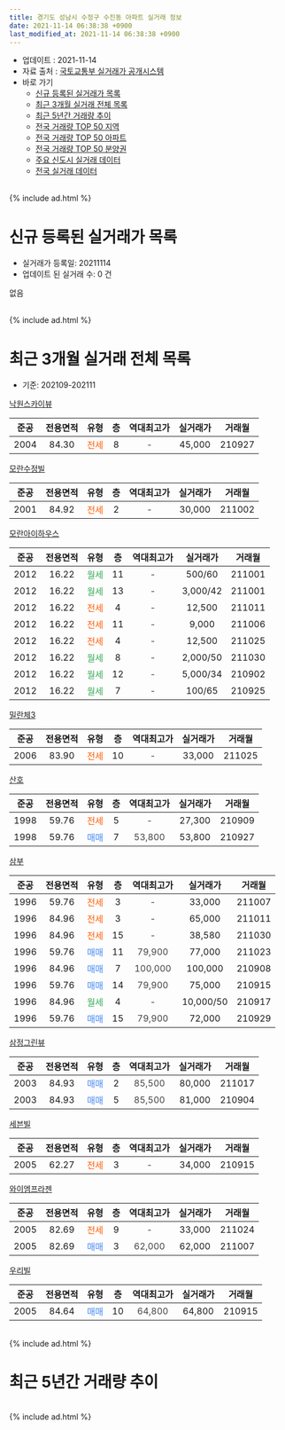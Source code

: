 ```yaml
---
title: 경기도 성남시 수정구 수진동 아파트 실거래 정보
date: 2021-11-14 06:38:38 +0900
last_modified_at: 2021-11-14 06:38:38 +0900
---
```


* 업데이트 : 2021-11-14
* 자료 출처 : [국토교통부 실거래가 공개시스템](http://rt.molit.go.kr)
* 바로 가기
    * [신규 등록된 실거래가 목록](#신규-등록된-실거래가-목록)
    * [최근 3개월 실거래 전체 목록](#최근-3개월-실거래-전체-목록)
    * [최근 5년간 거래량 추이](#최근-5년간-거래량-추이)
    * [전국 거래량 TOP 50 지역](https://inasie.github.io/apt-trade-info/최근-3개월-전국에서-가장-거래가-많이-발생한-지역)
    * [전국 거래량 TOP 50 아파트](https://inasie.github.io/apt-trade-info/최근-3개월-전국에서-가장-거래가-많이-발생한-아파트)
    * [전국 거래량 TOP 50 분양권](https://inasie.github.io/apt-trade-info/최근-3개월-전국에서-가장-거래가-많이-발생한-분양권)
    * [주요 신도시 실거래 데이터](https://inasie.github.io/apt-trade-info/주요-신도시)
    * [전국 실거래 데이터](https://inasie.github.io/apt-trade-info/전국)
<br>
{% include ad.html %}
<br>

# 신규 등록된 실거래가 목록
* 실거래가 등록일: 20211114
* 업데이트 된 실거래 수: 0 건

없음

<br>
{% include ad.html %}
<br>

# 최근 3개월 실거래 전체 목록
* 기준: 202109-202111


[낙원스카이뷰](https://search.naver.com/search.naver?query=%EA%B2%BD%EA%B8%B0%EB%8F%84+%EC%84%B1%EB%82%A8%EC%8B%9C+%EC%88%98%EC%A0%95%EA%B5%AC+%EC%88%98%EC%A7%84%EB%8F%99+%EB%82%99%EC%9B%90%EC%8A%A4%EC%B9%B4%EC%9D%B4%EB%B7%B0)

|준공|전용면적|유형|층|역대최고가|실거래가|거래월|
|:---:|:---:|:---:|:---:|:---:|:---:|:---:|
|2004|84.30|<span style="color:#ff5a00">전세</span>|8|<span style="color:#444444">-</span>|45,000|210927|

[모란수정빌](https://search.naver.com/search.naver?query=%EA%B2%BD%EA%B8%B0%EB%8F%84+%EC%84%B1%EB%82%A8%EC%8B%9C+%EC%88%98%EC%A0%95%EA%B5%AC+%EC%88%98%EC%A7%84%EB%8F%99+%EB%AA%A8%EB%9E%80%EC%88%98%EC%A0%95%EB%B9%8C)

|준공|전용면적|유형|층|역대최고가|실거래가|거래월|
|:---:|:---:|:---:|:---:|:---:|:---:|:---:|
|2001|84.92|<span style="color:#ff5a00">전세</span>|2|<span style="color:#444444">-</span>|30,000|211002|

[모란아이하우스](https://search.naver.com/search.naver?query=%EA%B2%BD%EA%B8%B0%EB%8F%84+%EC%84%B1%EB%82%A8%EC%8B%9C+%EC%88%98%EC%A0%95%EA%B5%AC+%EC%88%98%EC%A7%84%EB%8F%99+%EB%AA%A8%EB%9E%80%EC%95%84%EC%9D%B4%ED%95%98%EC%9A%B0%EC%8A%A4)

|준공|전용면적|유형|층|역대최고가|실거래가|거래월|
|:---:|:---:|:---:|:---:|:---:|:---:|:---:|
|2012|16.22|<span style="color:#34a853">월세</span>|11|<span style="color:#444444">-</span>|500/60|211001|
|2012|16.22|<span style="color:#34a853">월세</span>|13|<span style="color:#444444">-</span>|3,000/42|211001|
|2012|16.22|<span style="color:#ff5a00">전세</span>|4|<span style="color:#444444">-</span>|12,500|211011|
|2012|16.22|<span style="color:#ff5a00">전세</span>|11|<span style="color:#444444">-</span>|9,000|211006|
|2012|16.22|<span style="color:#ff5a00">전세</span>|4|<span style="color:#444444">-</span>|12,500|211025|
|2012|16.22|<span style="color:#34a853">월세</span>|8|<span style="color:#444444">-</span>|2,000/50|211030|
|2012|16.22|<span style="color:#34a853">월세</span>|12|<span style="color:#444444">-</span>|5,000/34|210902|
|2012|16.22|<span style="color:#34a853">월세</span>|7|<span style="color:#444444">-</span>|100/65|210925|

[밀란체3](https://search.naver.com/search.naver?query=%EA%B2%BD%EA%B8%B0%EB%8F%84+%EC%84%B1%EB%82%A8%EC%8B%9C+%EC%88%98%EC%A0%95%EA%B5%AC+%EC%88%98%EC%A7%84%EB%8F%99+%EB%B0%80%EB%9E%80%EC%B2%B43)

|준공|전용면적|유형|층|역대최고가|실거래가|거래월|
|:---:|:---:|:---:|:---:|:---:|:---:|:---:|
|2006|83.90|<span style="color:#ff5a00">전세</span>|10|<span style="color:#444444">-</span>|33,000|211025|

[산호](https://search.naver.com/search.naver?query=%EA%B2%BD%EA%B8%B0%EB%8F%84+%EC%84%B1%EB%82%A8%EC%8B%9C+%EC%88%98%EC%A0%95%EA%B5%AC+%EC%88%98%EC%A7%84%EB%8F%99+%EC%82%B0%ED%98%B8)

|준공|전용면적|유형|층|역대최고가|실거래가|거래월|
|:---:|:---:|:---:|:---:|:---:|:---:|:---:|
|1998|59.76|<span style="color:#ff5a00">전세</span>|5|<span style="color:#444444">-</span>|27,300|210909|
|1998|59.76|<span style="color:#4285f3">매매</span>|7|<span style="color:#444444">53,800</span>|53,800|210927|

[삼부](https://search.naver.com/search.naver?query=%EA%B2%BD%EA%B8%B0%EB%8F%84+%EC%84%B1%EB%82%A8%EC%8B%9C+%EC%88%98%EC%A0%95%EA%B5%AC+%EC%88%98%EC%A7%84%EB%8F%99+%EC%82%BC%EB%B6%80)

|준공|전용면적|유형|층|역대최고가|실거래가|거래월|
|:---:|:---:|:---:|:---:|:---:|:---:|:---:|
|1996|59.76|<span style="color:#ff5a00">전세</span>|3|<span style="color:#444444">-</span>|33,000|211007|
|1996|84.96|<span style="color:#ff5a00">전세</span>|3|<span style="color:#444444">-</span>|65,000|211011|
|1996|84.96|<span style="color:#ff5a00">전세</span>|15|<span style="color:#444444">-</span>|38,580|211030|
|1996|59.76|<span style="color:#4285f3">매매</span>|11|<span style="color:#444444">79,900</span>|77,000|211023|
|1996|84.96|<span style="color:#4285f3">매매</span>|7|<span style="color:#444444">100,000</span>|100,000|210908|
|1996|59.76|<span style="color:#4285f3">매매</span>|14|<span style="color:#444444">79,900</span>|75,000|210915|
|1996|84.96|<span style="color:#34a853">월세</span>|4|<span style="color:#444444">-</span>|10,000/50|210917|
|1996|59.76|<span style="color:#4285f3">매매</span>|15|<span style="color:#444444">79,900</span>|72,000|210929|

[삼정그린뷰](https://search.naver.com/search.naver?query=%EA%B2%BD%EA%B8%B0%EB%8F%84+%EC%84%B1%EB%82%A8%EC%8B%9C+%EC%88%98%EC%A0%95%EA%B5%AC+%EC%88%98%EC%A7%84%EB%8F%99+%EC%82%BC%EC%A0%95%EA%B7%B8%EB%A6%B0%EB%B7%B0)

|준공|전용면적|유형|층|역대최고가|실거래가|거래월|
|:---:|:---:|:---:|:---:|:---:|:---:|:---:|
|2003|84.93|<span style="color:#4285f3">매매</span>|2|<span style="color:#444444">85,500</span>|80,000|211017|
|2003|84.93|<span style="color:#4285f3">매매</span>|5|<span style="color:#444444">85,500</span>|81,000|210904|

[세븐빌](https://search.naver.com/search.naver?query=%EA%B2%BD%EA%B8%B0%EB%8F%84+%EC%84%B1%EB%82%A8%EC%8B%9C+%EC%88%98%EC%A0%95%EA%B5%AC+%EC%88%98%EC%A7%84%EB%8F%99+%EC%84%B8%EB%B8%90%EB%B9%8C)

|준공|전용면적|유형|층|역대최고가|실거래가|거래월|
|:---:|:---:|:---:|:---:|:---:|:---:|:---:|
|2005|62.27|<span style="color:#ff5a00">전세</span>|3|<span style="color:#444444">-</span>|34,000|210915|

[와이엠프라젠](https://search.naver.com/search.naver?query=%EA%B2%BD%EA%B8%B0%EB%8F%84+%EC%84%B1%EB%82%A8%EC%8B%9C+%EC%88%98%EC%A0%95%EA%B5%AC+%EC%88%98%EC%A7%84%EB%8F%99+%EC%99%80%EC%9D%B4%EC%97%A0%ED%94%84%EB%9D%BC%EC%A0%A0)

|준공|전용면적|유형|층|역대최고가|실거래가|거래월|
|:---:|:---:|:---:|:---:|:---:|:---:|:---:|
|2005|82.69|<span style="color:#ff5a00">전세</span>|9|<span style="color:#444444">-</span>|33,000|211024|
|2005|82.69|<span style="color:#4285f3">매매</span>|3|<span style="color:#444444">62,000</span>|62,000|211007|

[우리빌](https://search.naver.com/search.naver?query=%EA%B2%BD%EA%B8%B0%EB%8F%84+%EC%84%B1%EB%82%A8%EC%8B%9C+%EC%88%98%EC%A0%95%EA%B5%AC+%EC%88%98%EC%A7%84%EB%8F%99+%EC%9A%B0%EB%A6%AC%EB%B9%8C)

|준공|전용면적|유형|층|역대최고가|실거래가|거래월|
|:---:|:---:|:---:|:---:|:---:|:---:|:---:|
|2005|84.64|<span style="color:#4285f3">매매</span>|10|<span style="color:#444444">64,800</span>|64,800|210915|


<br>
{% include ad.html %}
<br>

# 최근 5년간 거래량 추이


<div style="width:100%;">
    <canvas id="deal_progress" height="200"></canvas>
</div>

<script>
new Chart(document.getElementById("deal_progress"), {
    type: 'line',
    data: {
        labels: ['201611','201612','201701','201702','201703','201704','201705','201706','201707','201708','201709','201710','201711','201712','201801','201802','201803','201804','201805','201806','201807','201808','201809','201810','201811','201812','201901','201902','201903','201904','201905','201906','201907','201908','201909','201910','201911','201912','202001','202002','202003','202004','202005','202006','202007','202008','202009','202010','202011','202012','202101','202102','202103','202104','202105','202106','202107','202108','202109','202110','202111'],
        datasets: [{
            label: '매매',
            pointRadius: 1,
            data: [8, 6, 4, 7, 14, 14, 16, 8, 12, 15, 10, 12, 5, 6, 16, 13, 16, 4, 4, 8, 12, 23, 11, 8, 6, 4, 4, 5, 5, 9, 6, 16, 23, 5, 13, 17, 19, 15, 13, 16, 9, 10, 15, 32, 10, 9, 5, 15, 3, 6, 3, 6, 3, 6, 3, 1, 4, 6, 6, 3, 0],
            borderColor: "rgba(255, 201, 14, 1)",
            backgroundColor: "rgba(255, 201, 14, 0.5)",
            fill: false,
            lineTension: 0
        },{
            label: '전월세',
            pointRadius: 1,
            data: [5, 7, 10, 12, 14, 15, 12, 14, 9, 8, 13, 15, 13, 9, 18, 16, 19, 12, 11, 12, 11, 7, 18, 10, 8, 11, 7, 7, 8, 11, 7, 9, 11, 8, 10, 16, 11, 12, 11, 16, 17, 13, 9, 11, 14, 14, 6, 11, 8, 7, 6, 5, 6, 12, 13, 11, 16, 10, 6, 12, 0],
            borderColor: "rgba(0, 141, 185, 1)",
            backgroundColor: "rgba(0, 141, 185, 0.5)",
            fill: false,
            lineTension: 0
        }
        ]
    },
    options: {
        responsive: true,
        title: {
            display: false
        },
        tooltips: {
            mode: 'index',
            intersect: false
        },
        hover: {
            mode: 'nearest',
            intersect: true
        },
        scales: {
            xAxes: [{
                display: true,
                scaleLabel: {
                    display: true,
                    labelString: '년/월'
                }
            }],
            yAxes: [{
                display: true,
                ticks: {
                    suggestedMin: 0,
                },
                scaleLabel: {
                    display: true,
                    labelString: '실거래 수'
                }
            }]
        }
    }
});

</script>


<br>
{% include ad.html %}
<br>

